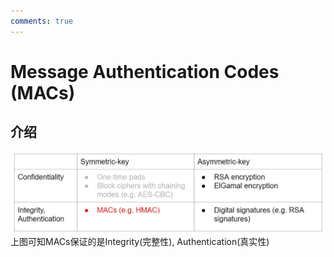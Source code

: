 ```yaml
---
comments: true
---
```


# Message Authentication Codes (MACs)

## 介绍

![roadmap](./assets/roadmap.jpg)
上图可知MACs保证的是Integrity(完整性), Authentication(真实性)